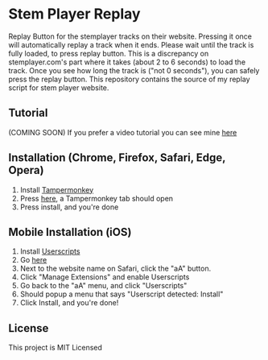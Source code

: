 # Stem Player Replay
Replay Button for the stemplayer tracks on their website. Pressing it once will automatically replay a track when it ends.
Please wait until the track is fully loaded, to press replay button. 
This is a discrepancy on stemplayer.com's part where it takes (about 2 to 6 seconds) to load the track.
Once you see how long the track is ("not 0 seconds"), you can safely press the replay button.
This repository contains the source of my replay script for stem player website.

## Tutorial
(COMING SOON)
If you prefer a video tutorial you can see mine [here](https://www.youtube.com/watch?v=)

## Installation (Chrome, Firefox, Safari, Edge, Opera)

1. Install [Tampermonkey](https://www.tampermonkey.net/)
2. Press [here](https://github.com/TBYT/stem-player-replay/raw/main/ReplayButton.user.js), a Tampermonkey tab should open
3. Press install, and you're done

## Mobile Installation (iOS)
1. Install [Userscripts](https://apps.apple.com/us/app/userscripts/id1463298887)
2. Go [here](https://github.com/TBYT/stem-player-replay/raw/main/ReplayButton.user.js)
3. Next to the website name on Safari, click the "aA" button.
4. Click "Manage Extensions" and enable Userscripts
5. Go back to the "aA" menu, and click "Userscripts"
6. Should popup a menu that says "Userscript detected: Install"
7. Click Install, and you're done!

## License

This project is MIT Licensed
